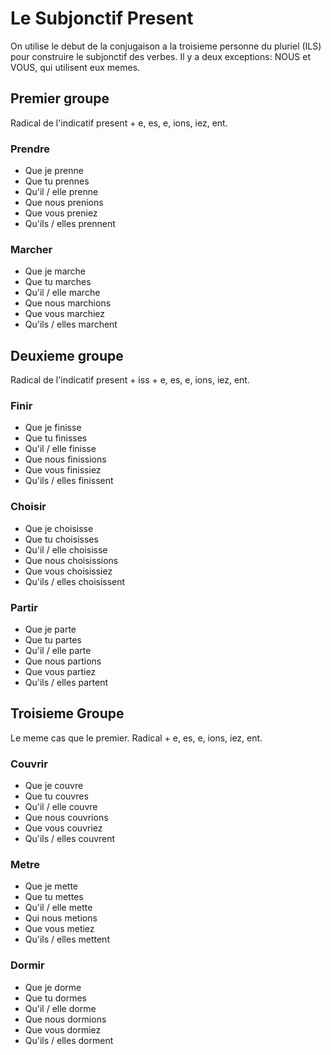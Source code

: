 # Le Subjonctif Present

On utilise le debut de la conjugaison a la troisieme personne du pluriel (ILS) pour construire le subjonctif des verbes. Il y a deux exceptions: NOUS et VOUS, qui utilisent eux memes.

## Premier groupe
Radical de l'indicatif present + e, es, e, ions, iez, ent.

### Prendre

- Que je prenne
- Que tu prennes
- Qu'il / elle prenne
- Que nous prenions
- Que vous preniez
- Qu'ils / elles prennent

### Marcher

- Que je marche
- Que tu marches
- Qu'il / elle marche
- Que nous marchions
- Que vous marchiez
- Qu'ils / elles marchent

## Deuxieme groupe
Radical de l'indicatif present + iss + e, es, e, ions, iez, ent.

### Finir

- Que je finisse
- Que tu finisses
- Qu'il / elle finisse
- Que nous finissions
- Que vous finissiez
- Qu'ils / elles finissent

### Choisir

- Que je choisisse
- Que tu choisisses
- Qu'il / elle choisisse
- Que nous choisissions
- Que vous choisissiez
- Qu'ils / elles choisissent

### Partir

- Que je parte
- Que tu partes
- Qu'il / elle parte
- Que nous partions
- Que vous partiez
- Qu'ils / elles partent

## Troisieme Groupe
Le meme cas que le premier. Radical + e, es, e, ions, iez, ent.

### Couvrir

- Que je couvre
- Que tu couvres
- Qu'il / elle couvre
- Que nous couvrions
- Que vous couvriez
- Qu'ils / elles couvrent

### Metre

- Que je mette
- Que tu mettes
- Qu'il / elle mette
- Qui nous metions
- Que vous metiez
- Qu'ils / elles mettent

### Dormir

- Que je dorme
- Que tu dormes
- Qu'il / elle dorme
- Que nous dormions
- Que vous dormiez
- Qu'ils / elles dorment
